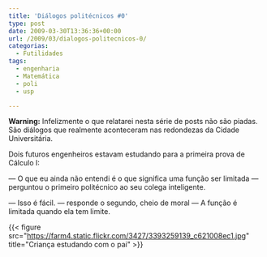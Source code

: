 ```yaml
---
title: 'Diálogos politécnicos #0'
type: post
date: 2009-03-30T13:36:36+00:00
url: /2009/03/dialogos-politecnicos-0/
categorias:
  - Futilidades
tags:
  - engenharia
  - Matemática
  - poli
  - usp

---
```

**Warning:** Infelizmente o que relatarei nesta série de posts não são piadas. São diálogos que realmente aconteceram nas redondezas da Cidade Universitária.

Dois futuros engenheiros estavam estudando para a primeira prova de Cálculo I:

— O que eu ainda não entendi é o que significa uma função ser limitada — perguntou o primeiro politécnico ao seu colega inteligente.

— Isso é fácil. — responde o segundo, cheio de moral — A função é limitada quando ela tem limite.

{{< figure src="https://farm4.static.flickr.com/3427/3393259139_c621008ec1.jpg" title="Criança estudando com o pai" >}}


